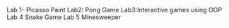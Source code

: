 Lab 1- Picasso Paint
Lab2: Pong Game
Lab3:Interactive games using OOP
Lab 4 Snake Game
Lab 5 Minesweeper
